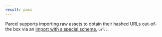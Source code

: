 ```yaml
---
result: pass
---
```


Parcel supports importing raw assets to obtain their hashed URLs out-of-the box via an [import with a special scheme](<https://v2.parceljs.org/configuration/plugin-configuration/#predefined-(offical)-named-pipelines>), `url:`.
